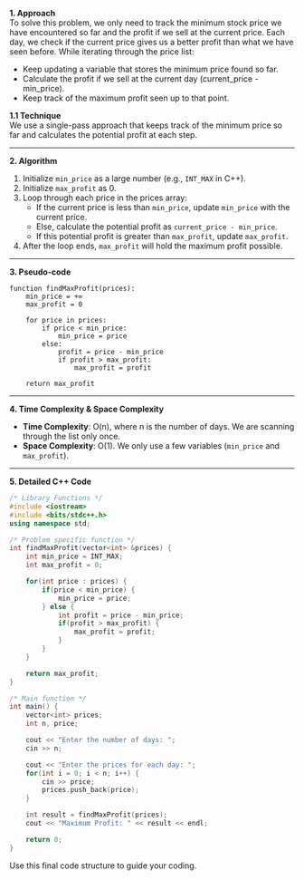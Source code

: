 **1. Approach**  
To solve this problem, we only need to track the minimum stock price we have encountered so far and the profit if we sell at the current price. Each day, we check if the current price gives us a better profit than what we have seen before. While iterating through the price list:  
- Keep updating a variable that stores the minimum price found so far.  
- Calculate the profit if we sell at the current day (current_price - min_price).  
- Keep track of the maximum profit seen up to that point.  

**1.1 Technique**  
We use a single-pass approach that keeps track of the minimum price so far and calculates the potential profit at each step.

---

**2. Algorithm**  
1. Initialize `min_price` as a large number (e.g., `INT_MAX` in C++).  
2. Initialize `max_profit` as 0.  
3. Loop through each price in the prices array:  
   - If the current price is less than `min_price`, update `min_price` with the current price.  
   - Else, calculate the potential profit as `current_price - min_price`.  
   - If this potential profit is greater than `max_profit`, update `max_profit`.  
4. After the loop ends, `max_profit` will hold the maximum profit possible.  

---

**3. Pseudo-code**  
```
function findMaxProfit(prices):
    min_price = +∞
    max_profit = 0

    for price in prices:
        if price < min_price:
            min_price = price
        else:
            profit = price - min_price
            if profit > max_profit:
                max_profit = profit

    return max_profit
```

---

**4. Time Complexity & Space Complexity**  
- **Time Complexity**: O(n), where n is the number of days. We are scanning through the list only once.  
- **Space Complexity**: O(1). We only use a few variables (`min_price` and `max_profit`).  

---

**5. Detailed C++ Code**

```cpp
/* Library Functions */
#include <iostream>
#include <bits/stdc++.h>
using namespace std;

/* Problem specific function */
int findMaxProfit(vector<int> &prices) {
    int min_price = INT_MAX;
    int max_profit = 0;

    for(int price : prices) {
        if(price < min_price) {
            min_price = price;
        } else {
            int profit = price - min_price;
            if(profit > max_profit) {
                max_profit = profit;
            }
        }
    }

    return max_profit;
}

/* Main function */
int main() {
    vector<int> prices;
    int n, price;

    cout << "Enter the number of days: ";
    cin >> n;

    cout << "Enter the prices for each day: ";
    for(int i = 0; i < n; i++) {
        cin >> price;
        prices.push_back(price);
    }

    int result = findMaxProfit(prices);
    cout << "Maximum Profit: " << result << endl;

    return 0;
}
```

Use this final code structure to guide your coding.